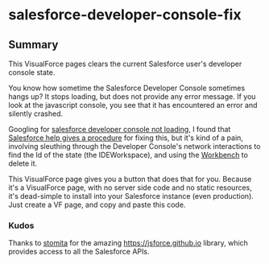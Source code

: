 # salesforce-developer-console-fix

## Summary
This VisualForce pages clears the current Salesforce user's developer console state.

You know how sometime the Salesforce Developer Console sometimes hangs up? It stops loading, but does not provide any error message. If you look at the javascript console, you see that it has encountered an error and silently crashed.

Googling for [salesforce developer console not loading](https://www.google.com/search?client=safari&rls=en&q=salesforce+developer+console+not+loading), I found that [Salesforce help gives a procedure](https://help.salesforce.com/articleView?id=000205964&language=en_US&type=1) for fixing this, but it's kind of a pain, involving sleuthing through the Developer Console's network interactions to find the Id of the state (the IDEWorkspace), and using the [Workbench](https://workbench.developerforce.com/login.php) to delete it.

This VisualForce page gives you a button that does that for you. Because it's a VisualForce page, with no server side code and no static resources, it's dead-simple to install into your Salesforce instance (even production). Just create a VF page, and copy and paste this code.

### Kudos

Thanks to [stomita](https://github.com/stomita) for the amazing https://jsforce.github.io library, which provides access to all the Salesforce APIs.

